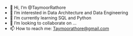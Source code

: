 - 👋 Hi, I’m @TaymoorRathore
- 👀 I’m interested in Data Architecture and Data Engineering
- 🌱 I’m currently learning SQL and Python
- 💞️ I’m looking to collaborate on ...
- 📫 How to reach me: Taymoorathore@gmail.com

<!---
TaymoorRathore/TaymoorRathore is a ✨ special ✨ repository because its `README.md` (this file) appears on your GitHub profile.
You can click the Preview link to take a look at your changes.
--->
